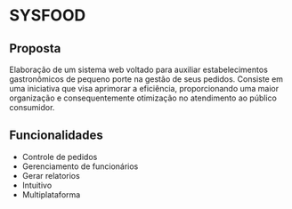# SYSFOOD


## Proposta
Elaboração de um sistema web voltado para auxiliar estabelecimentos gastronômicos de pequeno porte na gestão de seus pedidos. Consiste em uma iniciativa que visa aprimorar a eficiência, proporcionando uma maior organização e consequentemente otimização no atendimento ao público consumidor.


## Funcionalidades

- Controle de pedidos
- Gerenciamento de funcionários
- Gerar relatorios 
- Intuitivo
- Multiplataforma
